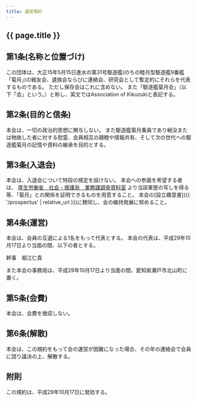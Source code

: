 ```yaml
---
title: 運営規約
---
```


<h2>{{ page.title }}</h2>

## 第1条(名称と位置づけ)
この団体は、大正15年5月15日進水の第31号駆逐艦(のちの睦月型駆逐艦9番艦「菊月」)の戦友会、遺族会ならびに連絡会、研究会として暫定的にそれらを代表するものである。
ただし保存会はこれに含めない。
また「駆逐艦菊月会」（以下「会」という。）と称し、英文ではAssociation of Kikuzukiと表記する。

## 第2条(目的と信条)
本会は、一切の政治的思想に関与しない。
また駆逐艦菊月乗員であり戦没または物故した者に対する慰霊、会員相互の親睦や情報共有、そして次の世代への駆逐艦菊月の記憶や資料の継承を目的とする。

## 第3条(入退会)
本会は、入退会について特段の規定を設けない。
本会への参画を希望する者は、
[厚生労働省　社会・援護局　業務課調査資料室](http://www.mhlw.go.jp/stf/seisakunitsuite/bunya/0000093051.html)
より当該軍歴の写しを得る等、「菊月」との関係を証明できるものを用意すること。
本会の[設立趣意書]({{ '/prospectus' | relative_url }})に賛同し、会の維持発展に努めること。

## 第4条(運営)
本会は、会員の互選による1名をもって代表とする。
本会の代表は、平成29年10月17日より当面の間、以下の者とする。

幹事　堀江仁貴

また本会の事務局は、平成29年10月17日より当面の間、愛知県瀬戸市北山町に置く。

## 第5条(会費)
本会は、会費を徴収しない。

## 第6条(解散)
本会は、この規約をもって会の運営が困難になった場合、その年の連絡会で会員に諮り議決の上、解散する。

## 附則
この規約は、平成29年10月17日に発効する。
